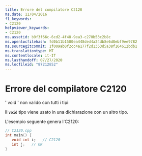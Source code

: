 ```yaml
---
title: Errore del compilatore C2120
ms.date: 11/04/2016
f1_keywords:
- C2120
helpviewer_keywords:
- C2120
ms.assetid: b0f3f66c-6cd2-4f48-9ea3-c270b53c2b8c
ms.openlocfilehash: fd0b11b1500ea448ded4a24db8e6d8ebf9ee9782
ms.sourcegitcommit: 1f009ab0f2cc4a177f2d1353d5a38f164612bdb1
ms.translationtype: MT
ms.contentlocale: it-IT
ms.lasthandoff: 07/27/2020
ms.locfileid: "87212852"
---
```

# <a name="compiler-error-c2120"></a>Errore del compilatore C2120

' void ' non valido con tutti i tipi

Il **`void`** tipo viene usato in una dichiarazione con un altro tipo.

L'esempio seguente genera l'C2120:

```cpp
// C2120.cpp
int main() {
   void int i;   // C2120
   int j;   // OK
}
```
